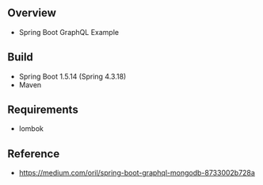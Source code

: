 ## Overview
* Spring Boot GraphQL Example

## Build
* Spring Boot 1.5.14 (Spring 4.3.18)
* Maven

## Requirements
* lombok

## Reference
* https://medium.com/oril/spring-boot-graphql-mongodb-8733002b728a
